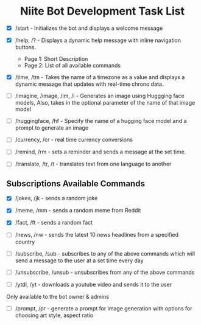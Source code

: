 <h1 align="center">Niite Bot Development Task List</h1>

- [x] /start - Initializes the bot and displays a welcome message

- [x] /help, /? - Displays a dynamic help message with inline navigation buttons. <br> <ul> <li> Page 1: Short Description </li> <li> Page 2: List of all available commands </li> </ul>

- [x] /time, /tm - Takes the name of a timezone as a value and displays a dynamic message that updates with real-time chrono data.

- [ ] /imagine, /image, /im, /i - Generates an image using Huggging face models, Also, takes in the optional parameter of the name of that image model

- [ ] /huggingface, /hf - Specify the name of a hugging face model and a prompt to generate an image

- [ ] /currency, /cr - real time currency conversions

- [ ] /remind, /rm - sets a reminder and sends a message at the set time. 

- [ ] /translate, /tr, /t - translates text from one language to another

## Subscriptions Available Commands

- [x] /jokes, /jk - sends a random joke

- [x] /meme, /mm - sends a random meme from Reddit

- [x] /fact, /ft - sends a random fact

- [ ] /news, /nw - sends the latest 10 news headlines from a specified country

- [ ] /subscribe, /sub - subscribes to any of the above commands which will send a message to the user at a set time every day

- [ ] /unsubscribe, /unsub - unsubscribes from any of the above commands

- [ ] /ytdl, /yt - downloads a youtube video and sends it to the user


Only available to the bot owner & admins

- [ ] /prompt, /pr - generate a prompt for image generation with options for choosing art style, aspect ratio
